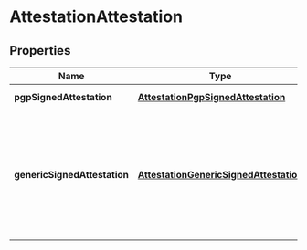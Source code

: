 
# AttestationAttestation

## Properties
Name | Type | Description | Notes
------------ | ------------- | ------------- | -------------
**pgpSignedAttestation** | [**AttestationPgpSignedAttestation**](AttestationPgpSignedAttestation.md) | A PGP signed attestation. |  [optional]
**genericSignedAttestation** | [**AttestationGenericSignedAttestation**](AttestationGenericSignedAttestation.md) | An attestation that supports multiple &#x60;Signature&#x60;s over the same attestation payload. The signatures (defined in common.proto) support a superset of public key types and IDs compared to PgpSignedAttestation. |  [optional]



